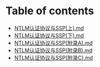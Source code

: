 # Table of contents

* [NTLM认证协议与SSP\(上\).md](NTLM认证协议与SSP\(上\).md)
* [NTLM认证协议与SSP\(下\).md](NTLM认证协议与SSP\(下\).md)
* [NTLM认证协议与SSP\(附录A\).md](NTLM认证协议与SSP\（附录A\）.md)
* [NTLM认证协议与SSP\(附录B\).md](NTLM认证协议与SSP\（附录B\）.md)
* [NTLM认证协议与SSP\(附录C\).md](NTLM认证协议与SSP\（附录C\）.md)
